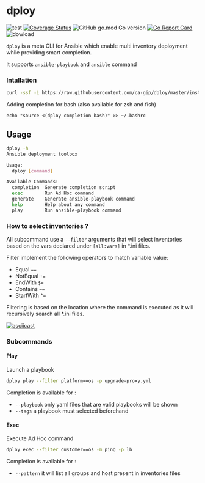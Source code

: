 # dploy
![test](https://github.com/ca-gip/dploy/workflows/test/badge.svg)
[![Coverage Status](https://coveralls.io/repos/github/ca-gip/dploy/badge.svg)](https://coveralls.io/github/ca-gip/dploy)
![GitHub go.mod Go version](https://img.shields.io/github/go-mod/go-version/ca-gip/dploy)
[![Go Report Card](https://goreportcard.com/badge/github.com/ca-gip/dploy)](https://goreportcard.com/report/github.com/ca-gip/dploy)
![dowload](https://img.shields.io/github/downloads/ca-gip/dploy/total)

`dploy` is a meta CLI for Ansible which enable multi inventory deployment while providing smart completion.

It supports `ansible-playbook` and `ansible` command

### Intallation

```bash
curl -ssf -L https://raw.githubusercontent.com/ca-gip/dploy/master/install.sh | bash
```

Adding completion for bash (also available for zsh and fish)

```
echo "source <(dploy completion bash)" >> ~/.bashrc
```

## Usage

```bash
dploy -h
Ansible deployment toolbox

Usage:
  dploy [command]

Available Commands:
  completion  Generate completion script
  exec        Run Ad Hoc command
  generate    Generate ansible-playbook command
  help        Help about any command
  play        Run ansible-playbook command
```

### How to select inventories ?

All subcommand use a `--filter` arguments that will select inventories based on the vars declared under `[all:vars]` in *.ini files.

Filter implement the following operators to match variable value:
 * Equal `==`
 * NotEqual `!=`
 * EndWith `$=`
 * Contains `~=`
 * StartWith `^=`

Filtering is based on the location where the command is executed as it will recursively search all *.ini files.

[![asciicast](https://asciinema.org/a/CJe2VHw7eftbp5J1onjBSsdtT.svg)](https://asciinema.org/a/CJe2VHw7eftbp5J1onjBSsdtT)

### Subcommands

#### Play

Launch a playbook
```bash
dploy play --filter platform==os -p upgrade-proxy.yml
```

Completion is available for :
 * `--playbook` only yaml files that are valid playbooks will be shown 
 * `--tags` a playbook must selected beforehand

#### Exec

Execute Ad Hoc command 
```bash
dploy exec --filter customer==os -m ping -p lb
```

Completion is available for :
 * `--pattern` it will list all groups and host present in inventories files